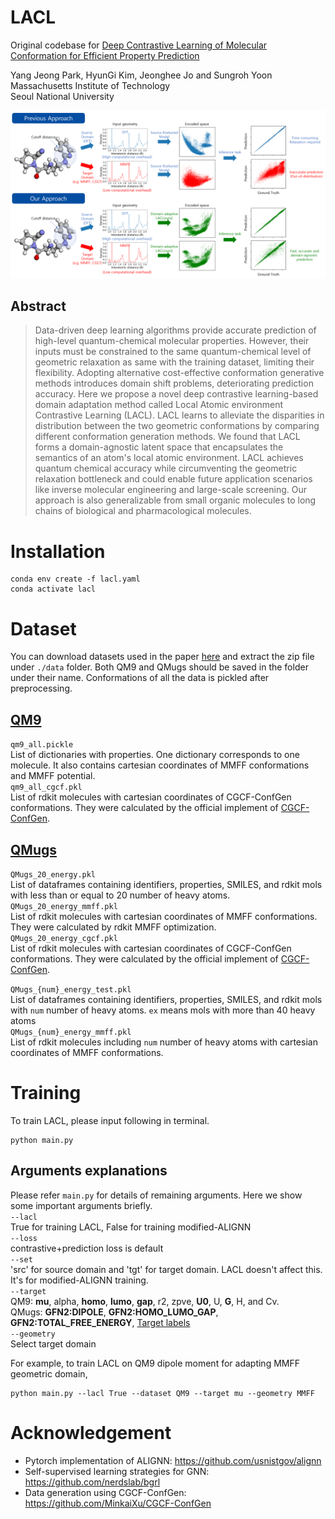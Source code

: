 # LACL

Original codebase for [Deep Contrastive Learning of Molecular Conformation for Efficient Property Prediction]()

Yang Jeong Park, HyunGi Kim, Jeonghee Jo and Sungroh Yoon   
Massachusetts Institute of Technology   
Seoul National University


![](images/Advantage_of_our_approach_revision.png)
## Abstract
>Data-driven deep learning algorithms provide accurate prediction of high-level quantum-chemical molecular properties. However, their inputs must be constrained to the same quantum-chemical level of geometric relaxation as same with the training dataset, limiting their flexibility. Adopting alternative cost-effective conformation generative methods introduces domain shift problems, deteriorating prediction accuracy. Here we propose a novel deep contrastive learning-based domain adaptation method called Local Atomic environment Contrastive Learning (LACL). LACL learns to alleviate the disparities in distribution between the two geometric conformations by comparing different conformation generation methods. We found that LACL forms a domain-agnostic latent space that encapsulates the semantics of an atom's local atomic environment. LACL achieves quantum chemical accuracy while circumventing the geometric relaxation bottleneck and could enable future application scenarios like inverse molecular engineering and large-scale screening. Our approach is also generalizable from small organic molecules to long chains of biological and pharmacological molecules.   

# Installation
```
conda env create -f lacl.yaml
conda activate lacl
```
# Dataset
You can download datasets used in the paper [here](https://drive.google.com/drive/folders/1pVFronnO5AY2TSQLygCR8TUPeWeTKn9I?usp=sharing) and extract the zip file under `./data` folder. Both QM9 and QMugs should be saved in the folder under their name. Conformations of all the data is pickled after preprocessing. 
## [QM9](https://figshare.com/collections/Quantum_chemistry_structures_and_properties_of_134_kilo_molecules/978904)
`qm9_all.pickle`   
List of dictionaries with properties. One dictionary corresponds to one molecule. It also contains cartesian coordinates of MMFF conformations and MMFF potential.   
`qm9_all_cgcf.pkl`   
List of rdkit molecules with cartesian coordinates of CGCF-ConfGen conformations. They were calculated by the official implement of [CGCF-ConfGen](https://github.com/MinkaiXu/CGCF-ConfGen).

## [QMugs](https://www.research-collection.ethz.ch/handle/20.500.11850/482129)
`QMugs_20_energy.pkl`    
List of dataframes containing identifiers, properties, SMILES, and rdkit mols with less than or equal to 20 number of heavy atoms.   
`QMugs_20_energy_mmff.pkl`   
List of rdkit molecules with cartesian coordinates of MMFF conformations. They were calculated by rdkit MMFF optimization.   
`QMugs_20_energy_cgcf.pkl`    
List of rdkit molecules with cartesian coordinates of CGCF-ConfGen conformations. They were calculated by the official implement of [CGCF-ConfGen](https://github.com/MinkaiXu/CGCF-ConfGen).   
     
`QMugs_{num}_energy_test.pkl`   
List of dataframes containing identifiers, properties, SMILES, and rdkit mols with `num` number of heavy atoms. `ex` means mols with more than 40 heavy atoms   
`QMugs_{num}_energy_mmff.pkl`   
List of rdkit molecules including `num` number of heavy atoms with cartesian coordinates of MMFF conformations.   



# Training
To train LACL, please input following in terminal.
```
python main.py
```
## Arguments explanations    
Please refer `main.py` for details of remaining arguments. Here we show some important arguments briefly.   
`--lacl`    
True for training LACL, False for training modified-ALIGNN    
`--loss`    
contrastive+prediction loss is default   
`--set`    
'src' for source domain and 'tgt' for target domain. LACL doesn't affect this. It's for modified-ALIGNN training.  
`--target`    
QM9: **mu**, alpha, **homo**, **lumo**, **gap**, r2, zpve, **U0**, U, **G**, H, and Cv.   
QMugs: **GFN2:DIPOLE**, **GFN2:HOMO_LUMO_GAP**, **GFN2:TOTAL_FREE_ENERGY**, [Target labels](data/data.py)   
`--geometry`   
Select target domain   
   
For example, to train LACL on QM9 dipole moment for adapting MMFF geometric domain,   
```
python main.py --lacl True --dataset QM9 --target mu --geometry MMFF
```


# Acknowledgement
- Pytorch implementation of ALIGNN: https://github.com/usnistgov/alignn
- Self-supervised learning strategies for GNN: https://github.com/nerdslab/bgrl
- Data generation using CGCF-ConfGen: https://github.com/MinkaiXu/CGCF-ConfGen
